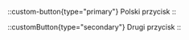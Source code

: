 ::custom-button{type="primary"}
Polski przycisk
::

::customButton{type="secondary"}
Drugi przycisk
::
